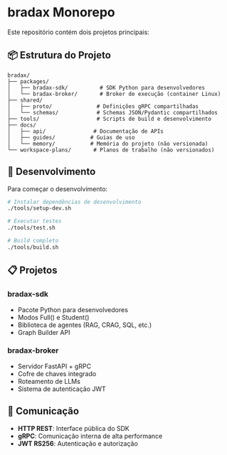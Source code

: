 # bradax Monorepo

Este repositório contém dois projetos principais:

## 📦 Estrutura do Projeto

```
bradax/
├── packages/
│   ├── bradax-sdk/          # SDK Python para desenvolvedores
│   └── bradax-broker/       # Broker de execução (container Linux)
├── shared/
│   ├── proto/              # Definições gRPC compartilhadas
│   └── schemas/            # Schemas JSON/Pydantic compartilhados
├── tools/                  # Scripts de build e desenvolvimento
├── docs/
│   ├── api/               # Documentação de APIs
│   ├── guides/           # Guias de uso
│   └── memory/           # Memória do projeto (não versionada)
└── workspace-plans/       # Planos de trabalho (não versionados)
```

## 🚀 Desenvolvimento

Para começar o desenvolvimento:

```bash
# Instalar dependências de desenvolvimento
./tools/setup-dev.sh

# Executar testes
./tools/test.sh

# Build completo
./tools/build.sh
```

## 📋 Projetos

### bradax-sdk
- Pacote Python para desenvolvedores
- Modos Full() e Student()
- Biblioteca de agentes (RAG, CRAG, SQL, etc.)
- Graph Builder API

### bradax-broker  
- Servidor FastAPI + gRPC
- Cofre de chaves integrado
- Roteamento de LLMs
- Sistema de autenticação JWT

## 🔗 Comunicação

- **HTTP REST**: Interface pública do SDK
- **gRPC**: Comunicação interna de alta performance
- **JWT RS256**: Autenticação e autorização
